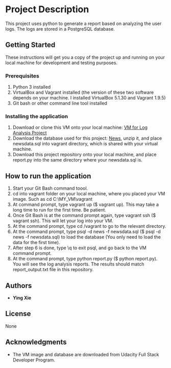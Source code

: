 # Project Description

This project uses python to generate a report based on analyzing the user logs. The logs are stored in a PostgreSQL database.

## Getting Started

These instructions will get you a copy of the project up and running on your local machine for development and testing purposes.

### Prerequisites

1. Python 3 installed
2. VirtualBox and Vagrant installed (the version of these two software depends on your machine. I installed VirtualBox 5.1.30 and Vagrant 1.9.5)
3. Git bash or other command line tool installed

### Installing the application

1. Download or clone this VM onto your local machine: [VM for Log Analysis Project](http://github.com/udacity/fullstack-nanodegree-vm)
2. Download the database used for this project: [News](https://d17h27t6h515a5.cloudfront.net/topher/2016/August/57b5f748_newsdata/newsdata.zip), unzip it, and place newsdata.sql into vagrant directory, which is shared with your virtual machine.
3. Download this project repository onto your local machine, and place report.py into the same directory where your newsdata.sql is.

## How to run the application

1. Start your Git Bash command toool.
2. cd into vagrant folder on your local machine, where you placed your VM image. Such as cd C:\MY_VM\vagrant
3. At command prompt, type vagrant up ($ vagrant up). This may take a long time to run for the first time. Be patient.
4. Once Git Bash is at the command prompt again, type vagrant ssh ($ vagrant ssh). This will let your log into your VM.
5. At the command prompt, type cd /vagrant to go to the relevant directory.
6. At the command prompt, type psql -d news -f newsdata.sql ($ psql -d news -f newsdata.sql) to load the database (You only need to load the data for the first time).
7. After step 6 is done, type \q to exit psql, and go back to the VM command prompt.
8. At the command prompt, type python report.py ($ python report.py). You will see the log analysis reports. The results should match report_output.txt file in this repository.


## Authors

* **Ying Xie**

## License

None

## Acknowledgments

* The VM image and database are downloaded from Udacity Full Stack Developer Program.

